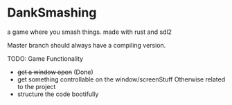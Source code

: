 # DankSmashing
a game where you smash things. made with rust and sdl2

Master branch should always have a compiling version.

TODO:
 Game Functionality
 - ~~get a window open~~ (Done)
 - get something controllable on the window/screenStuff
 Otherwise related to the project
 - structure the code bootifully
